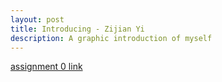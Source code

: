 ```yaml
---
layout: post
title: Introducing - Zijian Yi
description: A graphic introduction of myself
---
```

[assignment 0 link](/assets/Zijian_Yi_posts_support_files/index.html)
